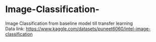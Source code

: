 # Image-Classification-
Image Classification from baseline model till transfer learning <br>
Data link: https://www.kaggle.com/datasets/puneet6060/intel-image-classification
